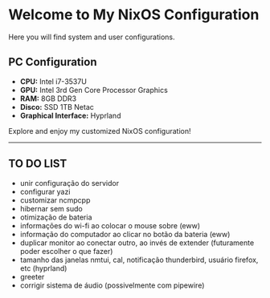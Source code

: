 # Welcome to My NixOS Configuration

Here you will find system and user configurations.

## PC Configuration

- **CPU:** Intel i7-3537U
- **GPU:** Intel 3rd Gen Core Processor Graphics
- **RAM:** 8GB DDR3
- **Disco:** SSD 1TB Netac
- **Graphical Interface:** Hyprland

Explore and enjoy my customized NixOS configuration!

---

## TO DO LIST

- unir configuração do servidor
- configurar yazi
- customizar ncmpcpp
- hibernar sem sudo
- otimização de bateria
- informações do wi-fi ao colocar o mouse sobre (eww)
- informação do computador ao clicar no botão da bateria (eww)
- duplicar monitor ao conectar outro, ao invés de extender (futuramente poder escolher o que fazer)
- tamanho das janelas nmtui, cal, notificação thunderbird, usuário firefox, etc (hyprland)
- greeter
- corrigir sistema de áudio (possivelmente com pipewire)
